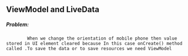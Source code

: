 ## ViewModel and LiveData

##### Problem: 
            When we change the orientation of mobile phone then value stored in UI element cleared because In this case onCreate() method called .To save the data or to save resources we need ViewModel 
